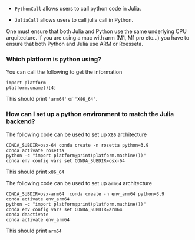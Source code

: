 - `PythonCall` allows users to call python code in Julia.

- `JuliaCall` allows users to call julia call in Python.

One must ensure that both Julia and Python use the same underlying CPU 
arquitecture. If you are using a mac with arm (M1, M1 pro etc...) you have 
to ensure that both Python and Julia use ARM or Roesseta.


### Which platform is python using?

You can call the following to get the information

```
import platform
platform.uname()[4]
```

This should print `'arm64'` or `'X86_64'`.

### How can I set up a python environment to match the Julia backend?

The following code can be used to set up `X86` architecture

```
CONDA_SUBDIR=osx-64 conda create -n rosetta python=3.9
conda activate rosetta
python -c "import platform;print(platform.machine())"
conda env config vars set CONDA_SUBDIR=osx-64
```
This should print `x86_64`

The following code can be used to set up `arm64` architecture

```
CONDA_SUBDIR=osx-arm64  conda create -n env_arm64 python=3.9
conda activate env_arm64
python -c "import platform;print(platform.machine())"
conda env config vars set CONDA_SUBDIR=arm64
conda deactivate
conda activate env_arm64
```
This should print `arm64`

